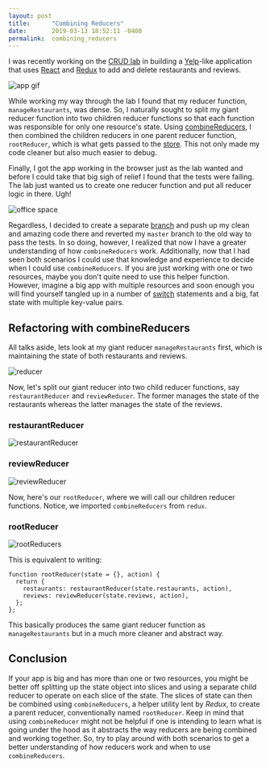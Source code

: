 ```yaml
---
layout: post
title:      "Combining Reducers"
date:       2019-03-13 18:52:11 -0400
permalink:  combining_reducers
---
```



I was recently working on the [CRUD lab](https://github.com/learn-co-students/crud-lab-v-000) in building a [Yelp](https://www.yelp.com/)-like application that uses [React](https://reactjs.org/) and [Redux](https://redux.js.org/) to add and delete restaurants and reviews. 

![app gif](https://media.giphy.com/media/g07ZDk5uiij7mLoKvB/giphy.gif)

While working my way through the lab I found that my reducer function, `manageRestaurants`, was dense. So, I naturally sought to split my giant reducer function into two children reducer functions so that each function was responsible for only one resource's state. Using [combineReducers](https://github.com/reduxjs/redux/blob/master/docs/api/combineReducers.md), I then combined the children reducers in one parent reducer function, `rootReducer`, which is what gets passed to the [store](https://redux.js.org/api/store). This not only made my code cleaner but also much easier to debug.

Finally, I got the app working in the browser just as the lab wanted and before I could take that big sigh of relief I found that the tests were failing. The lab just wanted us to create one reducer function and put all reducer logic in there. Ugh!

![office space](https://media.giphy.com/media/c453ypM8rqm1a/giphy.gif)

Regardless, I decided to create a separate [branch](https://github.com/kriti-rai/crud-lab-v-000/tree/combine-reducers) and push up my clean and amazing code there and reverted my `master` branch to the old way to pass the tests. In so doing, however, I realized that now I have a greater understanding of how `combineReducers` work. Additionally, now that I had seen both scenarios I could use that knowledge and experience to decide when I could use `combineReducers`. If you are just working with one or two resources, maybe you don't quite need to use this helper function. However, imagine a big app with multiple resources and soon enough you will find yourself tangled up in a number of [switch](https://developer.mozilla.org/en-US/docs/Web/JavaScript/Reference/Statements/switch) statements and a big, fat state with multiple key-value pairs.  

## Refactoring with combineReducers

All talks aside, lets look at my giant reducer `manageRestaurants` first, which is maintaining the state of both restaurants and reviews. 

![reducer](https://i.imgur.com/m8hAvrk.png?1)

Now, let's split our giant reducer into two child reducer functions, say `restaurantReducer` and `reviewReducer`. The former manages the state of the restaurants whereas the latter manages the state of the reviews. 

### restaurantReducer

![restaurantReducer](https://i.imgur.com/WciVwon.png?1)

### reviewReducer

![reviewReducer](https://i.imgur.com/2brKdeA.png?1)

Now,  here's our `rootReducer`, where we will call our children reducer functions. Notice, we imported `combineReducers` from `redux`.

### rootReducer
![rootReducers](https://i.imgur.com/nrx0Mr5.png?1)

This is equivalent to writing:

```
function rootReducer(state = {}, action) {
  return {
    restaurants: restaurantReducer(state.restaurants, action),
    reviews: reviewReducer(state.reviews, action),
  };
};

```

This basically produces the same giant reducer function as `manageRestaurants` but in a much more cleaner and abstract way. 

## Conclusion

If your app is big and has more than one or two resources, you might be better off splitting up the state object into slices and using a separate child reducer to operate on each slice of the state. The slices of state can then be combined using `combineReducers`, a helper utility lent by *Redux*, to create a parent reducer, conventionally named `rootReducer`.  Keep in mind that using `combineReducer` might not be helpful if one is intending to learn what is going under the hood as it abstracts the way reducers are being combined and working together. So, try to play around with both scenarios to get a better understanding of how reducers work and when to use `combineReducers`.

